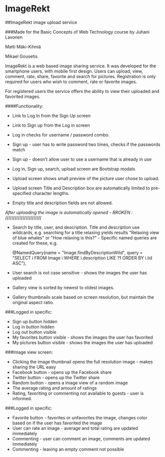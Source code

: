 # ImageRekt
##ImageRekt image upload service

###Made for the Basic Concepts of Web Technology course by
Juhani Lavonen

Matti Mäki-Kihniä

Mikael Gousetis

ImageRekt is a web based image sharing service. It was developed for the smartphone users, with mobile first design.
Users can upload, view, comment, rate, share, favorite and search for pictures.
Registration is only required for users who wish to comment, rate or favorite images.

For registered users the service offers the ability to view their uploaded and favorited images.

####Functionality:
* Link to Log In from the Sign Up screen
* Link to Sign up from the Log in screen
* Log in checks for username / password combo.
* Sign up - user has to write password two times, checks if the passwords match
* Sign up - doesn't allow user to use a username that is already in use

* Log in, Sign up, search, upload screen are Bootstrap modals

* Upload screen shows small preview of the picture user chose to upload.
* Upload screen Title and Description box are automatically limited to pre-specified character lengths.
* Empty title and description fields are not allowed.

*After uploading the image is automatically opened - BROKEN :(((((((((((((((((((((((* 

* Search by title, user, and description.
Title and description use wildcards, e.g. searching for a title relaxing yields results "Relaxing view of blue whales" or
"How relaxing is this?" - Specific named queries are created for these, e.g.


    @NamedQuery(name = "Image.findByDescriptionWild", query = "SELECT i FROM Image i WHERE i.description LIKE ?1 ORDER BY i.iid ASC"),


* User search is not case sensitive - shows the images the user has uploaded
* Gallery view is sorted by newest to oldest images.
* Gallery thumbnails scale based on screen resolution, but maintain the original aspect ratio.

###Logged in specific:

* Sign up button hidden
* Log in button hidden
* Log out button visible
* My favorites button visible - shows the images the user has favorited
* My pictures button visible - shows the images the user has uploaded

###Image view screen:

* Clicking the image thumbnail opens the full resolution image - makes sharing the URL easy
* Facebook button - opens up the Facebook share
* Twitter button - opens up the Twitter share
* Random button - opens a image view of a random image
* The average rating and amount of ratings
* Rating, favoriting or commenting not available to guests - user is informed.

###Logged in specific:

* Favorite button - favorites or unfavorites the image, changes color based on if the user has favorited the image
* User can rate an image - average and total rating are updated immediately
* Commenting - user can comment an image, comments are updated immediately
* Commenting - leaving an empty comment not possible
